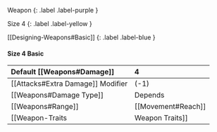 Weapon
{: .label .label-purple }

Size 4
{: .label .label-yellow }

[[Designing-Weapons#Basic]]
{: .label .label-blue }

#### Size 4 Basic

| Default [[Weapons#Damage]]                     | 4                                                                                |
| :-------------------------------------------------------- | :------------------------------------------------------------------------------- |
| [[Attacks#Extra Damage]] Modifier | (-1)                                                                             |
| [[Weapons#Damage Type]]                 | Depends                                                                          |
| [[Weapons#Range]]                               | [[Movement#Reach]]                                                     |
| [[Weapon-Traits|Weapon Traits]]                       | [[Two-Handed]], [[Striking]] |

